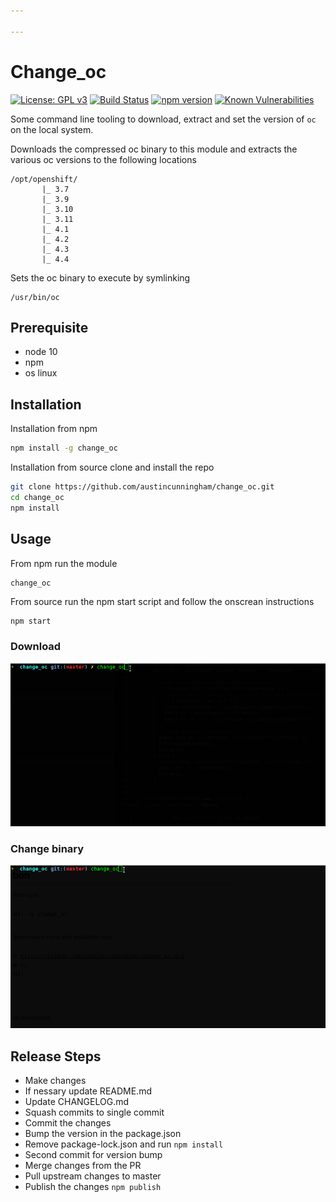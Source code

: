 ```yaml
---

---
```


# Change_oc
[![License: GPL v3](https://img.shields.io/badge/License-GPLv3-blue.svg)](https://www.gnu.org/licenses/gpl-3.0)
[![Build Status](https://travis-ci.org/austincunningham/change_oc.svg?branch=master)](https://travis-ci.org/austincunningham/change_oc)
[![npm version](https://badge.fury.io/js/change_oc.svg)](https://badge.fury.io/js/change_oc)
[![Known Vulnerabilities](https://snyk.io/test/github/austincunningham/change_oc/badge.svg)](https://snyk.io/test/github/austincunningham/change_oc)




Some command line tooling to download, extract and set the version of `oc` on the local system. 

Downloads the compressed oc binary to this module and extracts the various oc versions to the following locations
```
/opt/openshift/
       |_ 3.7
       |_ 3.9
       |_ 3.10
       |_ 3.11
       |_ 4.1
       |_ 4.2
       |_ 4.3
       |_ 4.4
```

Sets the oc binary to execute by symlinking
```
/usr/bin/oc
```


## Prerequisite 
- node 10
- npm 
- os linux

## Installation
Installation from npm
```bash
npm install -g change_oc
``` 


Installation from source clone and install the repo
``` bash
git clone https://github.com/austincunningham/change_oc.git
cd change_oc
npm install
```

## Usage
From npm run the module
```
change_oc
```

From source run the npm start script and follow the onscrean instructions
``` bash
npm start
```
### Download
![](./image/download.gif)
### Change binary
![](./image/change.gif)

## Release Steps
- Make changes
- If nessary update README.md
- Update CHANGELOG.md
- Squash commits to single commit
- Commit the changes
- Bump the version in the package.json
- Remove package-lock.json and run `npm install`
- Second commit for version bump
- Merge changes from the PR
- Pull upstream changes to master
- Publish the changes `npm publish`